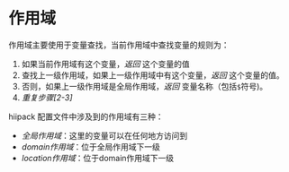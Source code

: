 # 作用域

作用域主要使用于变量查找，当前作用域中查找变量的规则为： 

1. 如果当前作用域有这个变量，*返回* 这个变量的值
2. 查找上一级作用域，如果上一级作用域中有这个变量，*返回* 这个变量的值。
3. 否则，如果上一级作用域是全局作用域，*返回* 变量名称（包括`$`符号)。
4. *重复步骤[2-3]*

hiipack 配置文件中涉及到的作用域有三种：

* *全局作用域*：这里的变量可以在任何地方访问到
* *domain作用域*：位于全局作用域下一级
* *location作用域*：位于domain作用域下一级